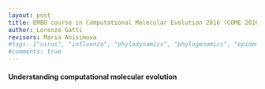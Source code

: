 ```yaml
---
layout: post
title: EMBO course in Computational Molecular Evolution 2016 (COME 2016)
author: Lorenzo Gatti
revisors: Maria Anisimova
#tags: ["virus", "influenza", "phylodynamics", "phylogenomics", "epidemiology", "trees", "evolution", "natural selection"]
#comments: true
---
```


#### Understanding computational molecular evolution
